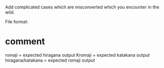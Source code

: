 Add complicated cases which are misconverted which you encounter in the wild.

File format:

# comment
romaji = expected hiragana output
Kromaji = expected katakana output
hiragana/katakana = expected romaji output